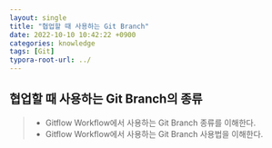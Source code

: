```yaml
---
layout: single
title: "협업할 때 사용하는 Git Branch"
date: 2022-10-10 10:42:22 +0900
categories: knowledge
tags: [Git]
typora-root-url: ../
---
```



## 협업할 때 사용하는 Git Branch의 종류
> - Gitflow Workflow에서 사용하는 Git Branch 종류를 이해한다.
> - Gitflow Workflow에서 사용하는 Git Branch 사용법을 이해한다.

<br>

